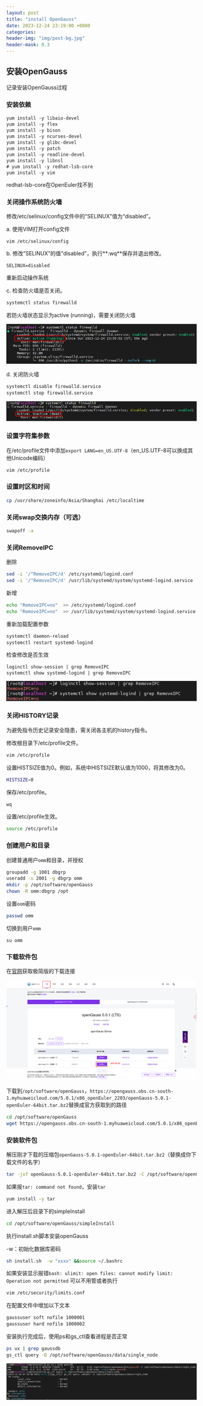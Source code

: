 ```yaml
---
layout: post
title: "install OpenGauss"
date: 2023-12-24 23:19:00 +0800
categories: 
header-img: "img/post-bg.jpg"
header-mask: 0.3
---
```


## 安装OpenGauss

记录安装OpenGauss过程

### 安装依赖

```(bash)
yum install -y libaio-devel
yum install -y flex
yum install -y bison
yum install -y ncurses-devel
yum install -y glibc-devel
yum install -y patch
yum install -y readline-devel
yum install -y libnsl
# yum install -y redhat-lsb-core
yum install -y vim
```

redhat-lsb-core在OpenEuler找不到

### 关闭操作系统防火墙

修改/etc/selinux/config文件中的“SELINUX”值为“disabled”。

a. 使用VIM打开config文件

```(bash)
vim /etc/selinux/config
```

b. 修改“SELINUX”的值“disabled”，执行**:wq**保存并退出修改。

```(bash)
SELINUX=disabled
```

重新启动操作系统

c. 检查防火墙是否关闭。

```bash
systemctl status firewalld
```

若防火墙状态显示为active (running)，需要关闭防火墙

![2023-12-24-install-OpenGauss-20231224235742](https://raw.githubusercontent.com/LoststarsJL/MyImage/main/markdown-image/2023-12-24-install-OpenGauss-20231224235742.png)

d. 关闭防火墙

```bash
systemctl disable firewalld.service
systemctl stop firewalld.service
```

![2023-12-24-install-OpenGauss-20231224235826](https://raw.githubusercontent.com/LoststarsJL/MyImage/main/markdown-image/2023-12-24-install-OpenGauss-20231224235826.png)

### 设置字符集参数

在/etc/profile文件中添加`export LANG=en_US.UTF-8`（en_US.UTF-8可以换成其他Unicode编码）

```bash
vim /etc/profile
```

### 设置时区和时间

```bash
cp /usr/share/zoneinfo/Asia/Shanghai /etc/localtime
```

### 关闭swap交换内存（可选）

```bash
swapoff -a
```

### 关闭RemoveIPC

删除

```bash
sed -i '/^RemoveIPC/d' /etc/systemd/logind.conf
sed -i '/^RemoveIPC/d' /usr/lib/systemd/system/systemd-logind.service
```

新增
```bash
echo "RemoveIPC=no"  >> /etc/systemd/logind.conf
echo "RemoveIPC=no"  >> /usr/lib/systemd/system/systemd-logind.service
```

重新加载配置参数

```bash
systemctl daemon-reload
systemctl restart systemd-logind
```

检查修改是否生效

```bahs
loginctl show-session | grep RemoveIPC
systemctl show systemd-logind | grep RemoveIPC
```

![2023-12-24-install-OpenGauss-20231226000949](https://raw.githubusercontent.com/LoststarsJL/MyImage/main/markdown-image/2023-12-24-install-OpenGauss-20231226000949.png)

### 关闭HISTORY记录

为避免指令历史记录安全隐患，需关闭各主机的history指令。

修改根目录下/etc/profile文件。

```bash
vim /etc/profile
```

设置HISTSIZE值为0。例如，系统中HISTSIZE默认值为1000，将其修改为0。

```bash
HISTSIZE=0
```

保存/etc/profile。

```bash
wq
```

设置/etc/profile生效。

```bash
source /etc/profile
```

### 创建用户和目录

创建普通用户`omm`和目录，并授权

```bash
groupadd -g 1001 dbgrp
useradd -u 2001 -g dbgrp omm
mkdir -p /opt/software/openGauss
chown -R omm:dbgrp /opt
```

设置`oom`密码

```bash
passwd omm
```

切换到用户`omm`

```pash
su omm
```

### 下载软件包

在[官网](https://opengauss.org/zh/download/)获取极简版的下载连接

![2023-12-24-install-OpenGauss-20240107115059](https://raw.githubusercontent.com/LoststarsJL/MyImage/main/markdown-image/2023-12-24-install-OpenGauss-20240107115059.png)

下载到`/opt/software/openGauss`，`https://opengauss.obs.cn-south-1.myhuaweicloud.com/5.0.1/x86_openEuler_2203/openGauss-5.0.1-openEuler-64bit.tar.bz2`替换成官方获取到的路径

```bash
cd /opt/software/openGauss
wget https://opengauss.obs.cn-south-1.myhuaweicloud.com/5.0.1/x86_openEuler_2203/openGauss-5.0.1-openEuler-64bit.tar.bz2
```

### 安装软件包

解压刚才下载的压缩包`openGauss-5.0.1-openEuler-64bit.tar.bz2`（替换成你下载文件的名字）

```bash
tar -jxf openGauss-5.0.1-openEuler-64bit.tar.bz2 -C /opt/software/openGauss
```

如果报`tar: command not found`，安装`tar`

```bash
yum install -y tar
```

进入解压后目录下的simpleInstall

```bash
cd /opt/software/openGauss/simpleInstall
```

执行install.sh脚本安装openGauss

-w：初始化数据库密码

```bash
sh install.sh  -w "xxxx" &&source ~/.bashrc
```

如果安装显示报错`bash: ulimit: open files: cannot modify limit: Operation not permitted` 可以不用管或者执行

```bash
vim /etc/security/limits.conf
```

在配置文件中增加以下文本
```bash
gaussuser soft nofile 1000001
gaussuser hard nofile 1000002
```

安装执行完成后，使用ps和gs_ctl查看进程是否正常

```bash
ps ux | grep gaussdb
gs_ctl query -D /opt/software/openGauss/data/single_node
```

![2023-12-24-install-OpenGauss-``````](https://raw.githubusercontent.com/LoststarsJL/MyImage/main/markdown-image/2023-12-24-install-OpenGauss-%60%60%60%60%60%60.png)